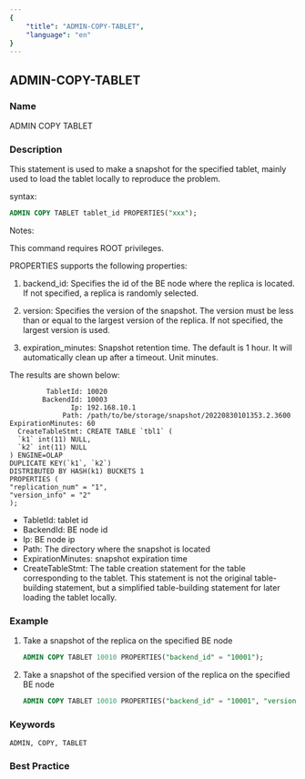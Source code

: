 ```yaml
---
{
    "title": "ADMIN-COPY-TABLET",
    "language": "en"
}
---
```


## ADMIN-COPY-TABLET

### Name

ADMIN COPY TABLET

### Description

This statement is used to make a snapshot for the specified tablet, mainly used to load the tablet locally to reproduce the problem.

syntax:

```sql
ADMIN COPY TABLET tablet_id PROPERTIES("xxx");
```

Notes:

This command requires ROOT privileges.

PROPERTIES supports the following properties:

1. backend_id: Specifies the id of the BE node where the replica is located. If not specified, a replica is randomly selected.

2. version: Specifies the version of the snapshot. The version must be less than or equal to the largest version of the replica. If not specified, the largest version is used.

3. expiration_minutes: Snapshot retention time. The default is 1 hour. It will automatically clean up after a timeout. Unit minutes.

The results are shown below:

```
         TabletId: 10020
        BackendId: 10003
               Ip: 192.168.10.1
             Path: /path/to/be/storage/snapshot/20220830101353.2.3600
ExpirationMinutes: 60
  CreateTableStmt: CREATE TABLE `tbl1` (
  `k1` int(11) NULL,
  `k2` int(11) NULL
) ENGINE=OLAP
DUPLICATE KEY(`k1`, `k2`)
DISTRIBUTED BY HASH(k1) BUCKETS 1
PROPERTIES (
"replication_num" = "1",
"version_info" = "2"
);
```

* TabletId: tablet id
* BackendId: BE node id
* Ip: BE node ip
* Path: The directory where the snapshot is located
* ExpirationMinutes: snapshot expiration time
* CreateTableStmt: The table creation statement for the table corresponding to the tablet. This statement is not the original table-building statement, but a simplified table-building statement for later loading the tablet locally.

### Example

1. Take a snapshot of the replica on the specified BE node

    ```sql
    ADMIN COPY TABLET 10010 PROPERTIES("backend_id" = "10001");
    ```

2. Take a snapshot of the specified version of the replica on the specified BE node

    ```sql
    ADMIN COPY TABLET 10010 PROPERTIES("backend_id" = "10001", "version" = "10");
    ```

### Keywords

    ADMIN, COPY, TABLET

### Best Practice

